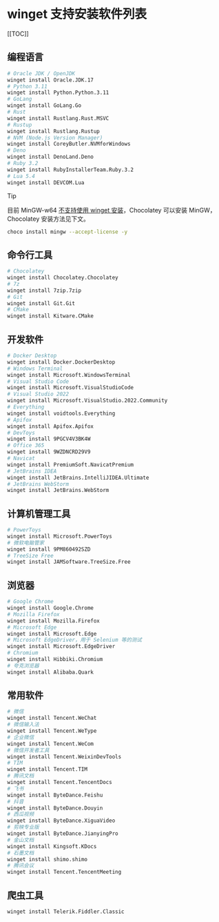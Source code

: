 # winget 支持安装软件列表

[[TOC]]

## 编程语言

```bash
# Oracle JDK / OpenJDK
winget install Oracle.JDK.17
# Python 3.11
winget install Python.Python.3.11
# GoLang
winget install GoLang.Go
# Rust
winget install Rustlang.Rust.MSVC
# Rustup
winget install Rustlang.Rustup
# NVM (Node.js Version Manager)
winget install CoreyButler.NVMforWindows
# Deno
winget install DenoLand.Deno
# Ruby 3.2
winget install RubyInstallerTeam.Ruby.3.2
# Lua 5.4
winget install DEVCOM.Lua
```

> [!TIP]
> 目前 MinGW-w64 [不支持使用 winget 安装](https://github.com/microsoft/winget-pkgs/issues/122962)，Chocolatey 可以安装 MinGW，Chocolatey 安装方法见下文。
>
> ```bash
> choco install mingw --accept-license -y
> ```

## 命令行工具

```bash
# Chocolatey
winget install Chocolatey.Chocolatey
# 7z
winget install 7zip.7zip
# Git
winget install Git.Git
# CMake
winget install Kitware.CMake
```

## 开发软件

```bash
# Docker Desktop
winget install Docker.DockerDesktop
# Windows Terminal
winget install Microsoft.WindowsTerminal
# Visual Studio Code
winget install Microsoft.VisualStudioCode
# Visual Studio 2022
winget install Microsoft.VisualStudio.2022.Community
# Everything
winget install voidtools.Everything
# Apifox
winget install Apifox.Apifox
# DevToys
winget install 9PGCV4V3BK4W
# Office 365
winget install 9WZDNCRD29V9
# Navicat
winget install PremiumSoft.NavicatPremium
# JetBrains IDEA
winget install JetBrains.IntelliJIDEA.Ultimate
# JetBrains WebStorm
winget install JetBrains.WebStorm
```

## 计算机管理工具

```bash
# PowerToys
winget install Microsoft.PowerToys
# 微软电脑管家
winget install 9PM860492SZD
# TreeSize Free
winget install JAMSoftware.TreeSize.Free
```

## 浏览器

```bash
# Google Chrome
winget install Google.Chrome
# Mozilla Firefox
winget install Mozilla.Firefox
# Microsoft Edge
winget install Microsoft.Edge
# Microsoft EdgeDriver，用于 Selenium 等的测试
winget install Microsoft.EdgeDriver
# Chromium
winget install Hibbiki.Chromium
# 夸克浏览器
winget install Alibaba.Quark
```

## 常用软件

```bash
# 微信
winget install Tencent.WeChat
# 微信输入法
winget install Tencent.WeType
# 企业微信
winget install Tencent.WeCom
# 微信开发者工具
winget install Tencent.WeixinDevTools
# TIM
winget install Tencent.TIM
# 腾讯文档
winget install Tencent.TencentDocs
# 飞书
winget install ByteDance.Feishu
# 抖音
winget install ByteDance.Douyin
# 西瓜视频
winget install ByteDance.XiguaVideo
# 剪映专业版
winget install ByteDance.JianyingPro
# 金山文档
winget install Kingsoft.KDocs
# 石墨文档
winget install shimo.shimo
# 腾讯会议
winget install Tencent.TencentMeeting
```

## 爬虫工具

```bash
winget install Telerik.Fiddler.Classic
```
